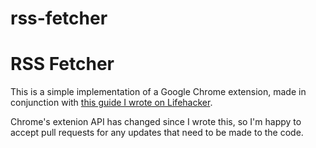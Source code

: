 rss-fetcher
===========

# RSS Fetcher

This is a simple implementation of a Google Chrome extension, made in conjunction with [this guide I wrote on Lifehacker](http://lifehacker.com/5857721/how-to-build-a-chrome-extension).

Chrome's extenion API has changed since I wrote this, so I'm happy to accept pull requests for any updates that need to be made to the code.
